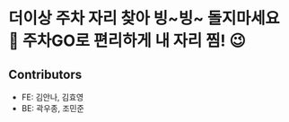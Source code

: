 # 더이상 주차 자리 찾아 빙~빙~ 돌지마세요 🚗 주차GO로 편리하게 내 자리 찜! 😉 

## Contributors

- FE: 김안나, 김효영
- BE: 곽우종, 조민준
  <br/>
